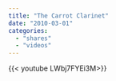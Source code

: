```yaml
---
title: "The Carrot Clarinet"
date: "2010-03-01"
categories:
  - "shares"
  - "videos"
---
```


<div style="width: 70vw;">{{< youtube LWbj7FYEi3M>}}</div>
